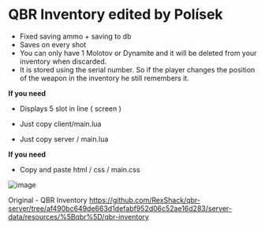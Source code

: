 # QBR Inventory edited by Polísek

- Fixed saving ammo + saving to db
- Saves on every shot
- You can only have 1 Molotov or Dynamite and it will be deleted from your inventory when discarded.
- It is stored using the serial number. So if the player changes the position of the weapon in the inventory he still remembers it.

**If you need**
- Displays 5 slot in line ( screen ) 

- Just copy client/main.lua   
- Just copy server / main.lua

**If you need**
- Copy and paste html / css  /  main.css

![image](https://user-images.githubusercontent.com/107623238/183285472-a53698ea-93f1-4ebb-8f72-e97685491a79.png)



Original - QBR Inventory https://github.com/RexShack/qbr-server/tree/af490bc649de663d1defabf952d06c52ae16d283/server-data/resources/%5Bqbr%5D/qbr-inventory
